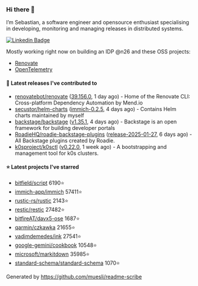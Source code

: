 ### Hi there 👋

I’m Sebastian, a software engineer and opensource enthusiast specialising in developing, monitoring and managing releases in distributed systems.    

[![Linkedin Badge](https://img.shields.io/badge/-LinkedIn-blue?style=flat&logo=Linkedin&logoColor=white&link=https://www.linkedin.com/in/sebastian-poxhofer/)](https://www.linkedin.com/in/sebastian-poxhofer/)

Mostly working right now on building an IDP @n26 and these OSS projects:
- [Renovate](https://github.com/renovatebot/renovate)
- [OpenTelemetry](https://github.com/open-telemetry)



#### 🚀 Latest releases I've contributed to

- [renovatebot/renovate](https://github.com/renovatebot/renovate) ([39.156.0](https://github.com/renovatebot/renovate/releases/tag/39.156.0), 1 day ago) - Home of the Renovate CLI: Cross-platform Dependency Automation by Mend.io
- [secustor/helm-charts](https://github.com/secustor/helm-charts) ([immich-0.2.5](https://github.com/secustor/helm-charts/releases/tag/immich-0.2.5), 4 days ago) - Contains Helm charts maintained by myself
- [backstage/backstage](https://github.com/backstage/backstage) ([v1.35.1](https://github.com/backstage/backstage/releases/tag/v1.35.1), 4 days ago) - Backstage is an open framework for building developer portals
- [RoadieHQ/roadie-backstage-plugins](https://github.com/RoadieHQ/roadie-backstage-plugins) ([release-2025-01-27](https://github.com/RoadieHQ/roadie-backstage-plugins/releases/tag/release-2025-01-27), 6 days ago) - All Backstage plugins created by Roadie.
- [k0sproject/k0sctl](https://github.com/k0sproject/k0sctl) ([v0.22.0](https://github.com/k0sproject/k0sctl/releases/tag/v0.22.0), 1 week ago) - A bootstrapping and management tool for k0s clusters.

#### ⭐ Latest projects I've starred

- [bitfield/script](https://github.com/bitfield/script) 6190⭐
- [immich-app/immich](https://github.com/immich-app/immich) 57411⭐
- [rustic-rs/rustic](https://github.com/rustic-rs/rustic) 2143⭐
- [restic/restic](https://github.com/restic/restic) 27482⭐
- [bitfireAT/davx5-ose](https://github.com/bitfireAT/davx5-ose) 1687⭐
- [qarmin/czkawka](https://github.com/qarmin/czkawka) 21655⭐
- [vadimdemedes/ink](https://github.com/vadimdemedes/ink) 27541⭐
- [google-gemini/cookbook](https://github.com/google-gemini/cookbook) 10548⭐
- [microsoft/markitdown](https://github.com/microsoft/markitdown) 35985⭐
- [standard-schema/standard-schema](https://github.com/standard-schema/standard-schema) 1070⭐



Generated by https://github.com/muesli/readme-scribe
